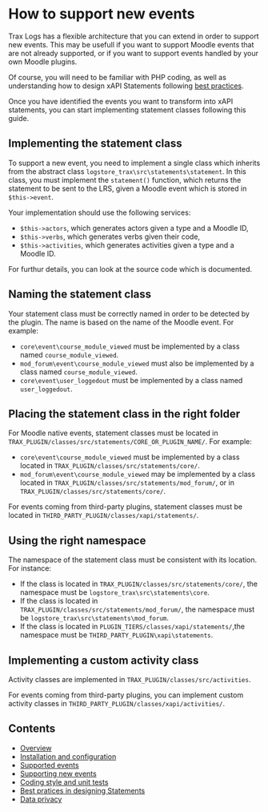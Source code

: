 # How to support new events

Trax Logs has a flexible architecture that you can extend in order to support new events.
This may be usefull if you want to support Moodle events that are not already supported, 
or if you want to support events handled by your own Moodle plugins.

Of course, you will need to be familiar with PHP coding, 
as well as understanding how to design xAPI Statements following [best practices](best-practices.md).

Once you have identified the events you want to transform into xAPI statements,
you can start implementing statement classes following this guide. 


## Implementing the statement class

To support a new event, you need to implement a single class which inherits from the abstract class `logstore_trax\src\statements\statement`. In this class, you must implement the `statement()` function, which returns the statement to be sent to the LRS, given a Moodle event which is stored in `$this->event`.

Your implementation should use the following services:
* `$this->actors`, which generates actors given a type and a Moodle ID,
* `$this->verbs`, which generates verbs given their code,
* `$this->activities`, which generates activities given a type and a Moodle ID.

For furthur details, you can look at the source code which is documented.


## Naming the statement class

Your statement class must be correctly named in order to be detected by the plugin.
The name is based on the name of the Moodle event. For example:
* `core\event\course_module_viewed` must be implemented by a class named `course_module_viewed`.
* `mod_forum\event\course_module_viewed` must also be implemented by a class named `course_module_viewed`.
* `core\event\user_loggedout` must be implemented by a class named `user_loggedout`.


## Placing the statement class in the right folder

For Moodle native events, statement classes must be located in `TRAX_PLUGIN/classes/src/statements/CORE_OR_PLUGIN_NAME/`.
For example:
* `core\event\course_module_viewed` must be implemented by a class located in `TRAX_PLUGIN/classes/src/statements/core/`.
* `mod_forum\event\course_module_viewed` may be implemented by a class located in `TRAX_PLUGIN/classes/src/statements/mod_forum/`, or in `TRAX_PLUGIN/classes/src/statements/core/`.

For events coming from third-party plugins, statement classes must be located in `THIRD_PARTY_PLUGIN/classes/xapi/statements/`.


## Using the right namespace

The namespace of the statement class must be consistent with its location.
For instance:
* If the class is located in `TRAX_PLUGIN/classes/src/statements/core/`, the namespace must be `logstore_trax\src\statements\core`.
* If the class is located in `TRAX_PLUGIN/classes/src/statements/mod_forum/`, the namespace must be `logstore_trax\src\statements\mod_forum`.
* If the class is located in `PLUGIN_TIERS/classes/xapi/statements/`,the namespace must be `THIRD_PARTY_PLUGIN\xapi\statements`.


## Implementing a custom activity class

Activity classes are implemented in `TRAX_PLUGIN/classes/src/activities`.

For events coming from third-party plugins, you can implement custom activity classes in `THIRD_PARTY_PLUGIN/classes/xapi/activities/`.


## Contents

* [Overview](../README.md)
* [Installation and configuration](install.md)
* [Supported events](events.md)
* [Supporting new events](extend.md)
* [Coding style and unit tests](test.md)
* [Best pratices in designing Statements](best-practices.md)
* [Data privacy](privacy.md)
